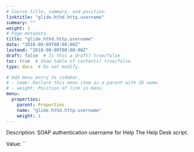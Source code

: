 ```yaml
---
# Course title, summary, and position.
linktitle: "glide.hthd.http.username"
summary: ""
weight: 1
# Page metadata.
title: "glide.hthd.http.username"
date: "2018-09-09T00:00:00Z"
lastmod: "2018-09-09T00:00:00Z"
draft: false  # Is this a draft? true/false
toc: true  # Show table of contents? true/false
type: docs  # Do not modify.

# Add menu entry to sidebar.
# - name: Declare this menu item as a parent with ID name.
# - weight: Position of link in menu.
menu:
  properties:
    parent: Properties
    name: "glide.hthd.http.username"
    weight: 1
---
```


Description: SOAP authentication username for Help The Help Desk script.


Value: ``
